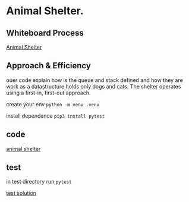 # Animal Shelter.

## Whiteboard Process

[Animal Shelter](./Untitled%20(3).png)



## Approach & Efficiency

ouer code explain how is the queue and stack  defined and how they are work as a datastructure
holds only dogs and cats.
The shelter operates using a first-in, first-out approach.

create your env 
`python -m venv .venv`

install dependance
`pip3 install pytest`

## code 
[animal shelter](./animal.py)

## test
in test directory run
`pytest`

[test solution](./test/test_animal.py)
